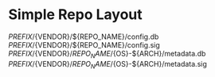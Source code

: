 Simple Repo Layout
==================

${PREFIX}/${VENDOR}/${REPO_NAME}/config.db
${PREFIX}/${VENDOR}/${REPO_NAME}/config.sig
${PREFIX}/${VENDOR}/${REPO_NAME}/${OS}-${ARCH}/metadata.db
${PREFIX}/${VENDOR}/${REPO_NAME}/${OS}-${ARCH}/metadata.sig